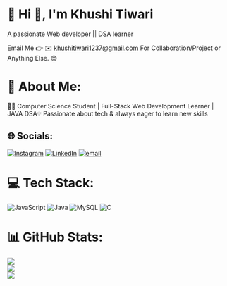 # 💫 Hi 👋, I'm Khushi Tiwari
A passionate Web developer || DSA learner 

Email Me 👉 ✉️ khushitiwari1237@gmail.com For Collaboration/Project or Anything Else. 😊

# 💫 About Me:
👩‍💻 Computer Science Student | Full-Stack Web Development Learner | JAVA DSA💡 Passionate about tech & always eager to learn new skills


## 🌐 Socials:
[![Instagram](https://img.shields.io/badge/Instagram-%23E4405F.svg?logo=Instagram&logoColor=white)](https://instagram.com/khushiii0614) [![LinkedIn](https://img.shields.io/badge/LinkedIn-%230077B5.svg?logo=linkedin&logoColor=white)](https://linkedin.com/in/khushi-tiwari-a2485a338) [![email](https://img.shields.io/badge/Email-D14836?logo=gmail&logoColor=white)](mailto:khushitiwari1237@gmail.com) 

# 💻 Tech Stack:
![JavaScript](https://img.shields.io/badge/javascript-%23323330.svg?style=flat&logo=javascript&logoColor=%23F7DF1E) ![Java](https://img.shields.io/badge/java-%23ED8B00.svg?style=flat&logo=openjdk&logoColor=white) ![MySQL](https://img.shields.io/badge/mysql-4479A1.svg?style=flat&logo=mysql&logoColor=white) ![C](https://img.shields.io/badge/c-%2300599C.svg?style=flat&logo=c&logoColor=white)
# 📊 GitHub Stats:
![](https://github-readme-stats.vercel.app/api?username=Khushitiwari&theme=dark&hide_border=false&include_all_commits=false&count_private=false)<br/>
![](https://nirzak-streak-stats.vercel.app/?user=Khushitiwari&theme=dark&hide_border=false)<br/>
![](https://github-readme-stats.vercel.app/api/top-langs/?username=Khushitiwari&theme=dark&hide_border=false&include_all_commits=false&count_private=false&layout=compact)

<!-- Proudly created with GPRM ( https://gprm.itsvg.in ) -->
